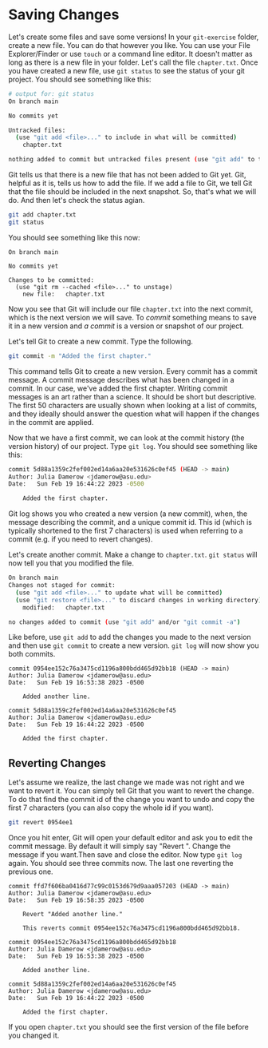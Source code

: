 # Saving Changes

Let's create some files and save some versions! In your `git-exercise` folder, create a new file. You can do that however you like. You can use your File Explorer/Finder or use `touch` or a command line editor. It doesn't matter as long as there is a new file in your folder. Let's call the file `chapter.txt`. Once you have created a new file, use `git status` to see the status of your git project. You should see something like this:

```bash
# output for: git status
On branch main

No commits yet

Untracked files:
  (use "git add <file>..." to include in what will be committed)
	chapter.txt

nothing added to commit but untracked files present (use "git add" to track)
```

Git tells us that there is a new file that has not been added to Git yet. Git, helpful as it is, tells us how to add the file. If we add a file to Git, we tell Git that the file should be included in the next snapshot. So, that's what we will do. And then let's check the status agian.

```bash
git add chapter.txt
git status
```

You should see something like this now:

```
On branch main

No commits yet

Changes to be committed:
  (use "git rm --cached <file>..." to unstage)
	new file:   chapter.txt
```

Now you see that Git will include our file `chapter.txt` into the next commit, which is the next version we will save. To *commit* something means to save it in a new version and *a commit* is a version or snapshot of our project.

Let's tell Git to create a new commit. Type the following.

```bash
git commit -m "Added the first chapter."
```

This command tells Git to create a new version. Every commit has a commit message. A commit message describes what has been changed in a commit. In our case, we've added the first chapter. Writing commit messages is an art rather than a science. It should be short but descriptive. The first 50 characters are usually shown when looking at a list of commits, and they ideally should answer the question what will happen if the changes in the commit are applied. 

Now that we have a first commit, we can look at the commit history (the version history) of our project. Type `git log`. You should see something like this:

```bash
commit 5d88a1359c2fef002ed14a6aa20e531626c0ef45 (HEAD -> main)
Author: Julia Damerow <jdamerow@asu.edu>
Date:   Sun Feb 19 16:44:22 2023 -0500

    Added the first chapter.
```

Git log shows you who created a new version (a new commit), when, the message describing the commit, and a unique commit id. This id (which is typically shortened to the first 7 characters) is used when referring to a commit (e.g. if you need to revert changes).

Let's create another commit. Make a change to `chapter.txt`. `git status` will now tell you that you modified the file.

```bash
On branch main
Changes not staged for commit:
  (use "git add <file>..." to update what will be committed)
  (use "git restore <file>..." to discard changes in working directory)
	modified:   chapter.txt

no changes added to commit (use "git add" and/or "git commit -a")
```

Like before, use `git add` to add the changes you made to the next version and then use  `git commit` to create a new version. `git log` will now show you both commits.

```
commit 0954ee152c76a3475cd1196a800bdd465d92bb18 (HEAD -> main)
Author: Julia Damerow <jdamerow@asu.edu>
Date:   Sun Feb 19 16:53:38 2023 -0500

    Added another line.

commit 5d88a1359c2fef002ed14a6aa20e531626c0ef45
Author: Julia Damerow <jdamerow@asu.edu>
Date:   Sun Feb 19 16:44:22 2023 -0500

    Added the first chapter.
```

## Reverting Changes

Let's assume we realize, the last change we made was not right and we want to revert it. You can simply tell Git that you want to revert the change. To do that find the commit id of the change you want to undo and copy the first 7 characters (you can also copy the whole id if you want).

```bash
git revert 0954ee1
```

Once you hit enter, Git will open your default editor and ask you to edit the commit message. By default it will simply say "Revert <the message of the commit to be reverted>". Change the message if you want.Then save and close the editor. Now type `git log` again. You should see three commits now. The last one reverting the previous one.

```
commit ffd7f606ba0416d77c99c0153d679d9aaa057203 (HEAD -> main)
Author: Julia Damerow <jdamerow@asu.edu>
Date:   Sun Feb 19 16:58:35 2023 -0500

    Revert "Added another line."
    
    This reverts commit 0954ee152c76a3475cd1196a800bdd465d92bb18.

commit 0954ee152c76a3475cd1196a800bdd465d92bb18
Author: Julia Damerow <jdamerow@asu.edu>
Date:   Sun Feb 19 16:53:38 2023 -0500

    Added another line.

commit 5d88a1359c2fef002ed14a6aa20e531626c0ef45
Author: Julia Damerow <jdamerow@asu.edu>
Date:   Sun Feb 19 16:44:22 2023 -0500

    Added the first chapter.
```

If you open `chapter.txt` you should see the first version of the file before you changed it.


